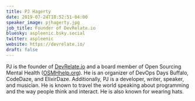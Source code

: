 ```yaml
---
title: PJ Hagerty
date: 2019-07-24T18:52:51-04:00
speaker_image: pjhagerty.jpg
job_title: Founder of DevRelate.io
bluesky: aspleenic.bsky.social
twitter: aspleenic
website: https://devrelate.io/
draft: false
---
```


PJ is the founder of [DevRelate.io](https://devrelate.io/) and a board member of Open Sourcing Mental Health ([OSMHhelp.org](https://OSMHhelp.org)). He is an organizer of DevOps Days Buffalo, CodeDaze, and ElixirDaze. Additionally, PJ is a developer, writer, speaker, and musician. He is known to travel the world speaking about programming and the way people think and interact. He is also known for wearing hats.
